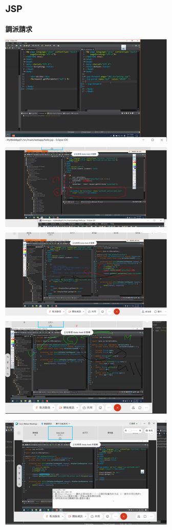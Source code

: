# JSP

## 調派請求

![](.gitbook/assets/image%20%2887%29.png)

![](.gitbook/assets/image%20%2886%29.png)

![](.gitbook/assets/image%20%2885%29.png)

![](.gitbook/assets/image%20%2883%29.png)

![](.gitbook/assets/image%20%2884%29.png)

